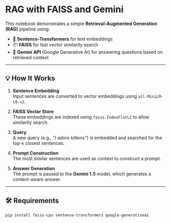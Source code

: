 # RAG with FAISS and Gemini

This notebook demonstrates a simple **Retrieval-Augmented Generation (RAG)** pipeline using:

- 🧠 **Sentence-Transformers** for text embeddings
- 📦 **FAISS** for fast vector similarity search
- 🤖 **Gemini API** (Google Generative AI) for answering questions based on retrieved context

---

## 💡 How It Works

1. **Sentence Embedding**  
   Input sentences are converted to vector embeddings using `all-MiniLM-L6-v2`.

2. **FAISS Vector Store**  
   These embeddings are indexed using `faiss.IndexFlatL2` to allow similarity search.

3. **Query**  
   A new query (e.g., *"I adore kittens"*) is embedded and searched for the top-`k` closest sentences.

4. **Prompt Construction**  
   The most similar sentences are used as context to construct a prompt.

5. **Answer Generation**  
   The prompt is passed to the **Gemini 1.5** model, which generates a context-aware answer.

---

## 🛠️ Requirements

```bash
pip install faiss-cpu sentence-transformers google-generativeai
